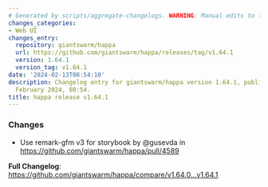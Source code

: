 ```yaml
---
# Generated by scripts/aggregate-changelogs. WARNING: Manual edits to this files will be overwritten.
changes_categories:
- Web UI
changes_entry:
  repository: giantswarm/happa
  url: https://github.com/giantswarm/happa/releases/tag/v1.64.1
  version: 1.64.1
  version_tag: v1.64.1
date: '2024-02-13T08:54:10'
description: Changelog entry for giantswarm/happa version 1.64.1, published on 13
  February 2024, 08:54.
title: happa release v1.64.1
---
```


### Changes
* Use remark-gfm v3 for storybook by @gusevda in https://github.com/giantswarm/happa/pull/4589


**Full Changelog**: https://github.com/giantswarm/happa/compare/v1.64.0...v1.64.1
